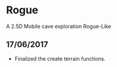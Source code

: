 # Rogue
A 2.5D Mobile cave exploration Rogue-Like
## 17/06/2017
- Finalized the create terrain functions.
